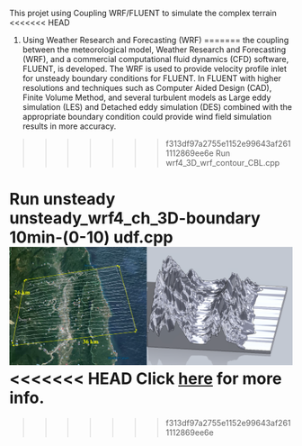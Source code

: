 This projet using Coupling WRF/FLUENT to simulate the complex terrain
<<<<<<< HEAD
1. Using Weather Research and Forecasting (WRF)
=======
the coupling between the meteorological model, Weather Research and Forecasting (WRF), and a
commercial computational fluid dynamics (CFD) software, FLUENT, is developed. 
The WRF is used to provide velocity profile inlet for unsteady boundary conditions for FLUENT. 
In FLUENT with higher resolutions and techniques such as Computer Aided Design (CAD), Finite Volume Method, and
several turbulent models as Large eddy simulation (LES) and Detached eddy simulation (DES) combined with the appropriate boundary condition
could provide wind field simulation results in more accuracy.
>>>>>>> f313df97a2755e1152e99643af2611112869ee6e
Run wrf4_3D_wrf_contour_CBL.cpp

Run unsteady unsteady_wrf4_ch_3D-boundary 10min-(0-10) udf.cpp
![Alt text](image.png)
<<<<<<< HEAD
Click [here](https://drive.google.com/file/d/1SAY42wGYLURPYZRgFv9WgAZ3PBjTuARZ/view?usp=sharing) for more info.
=======

>>>>>>> f313df97a2755e1152e99643af2611112869ee6e
